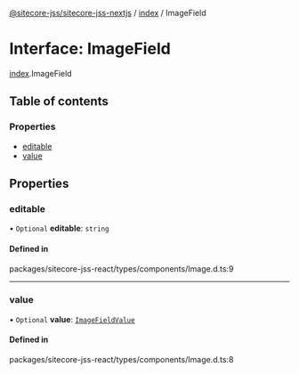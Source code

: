 [@sitecore-jss/sitecore-jss-nextjs](../README.md) / [index](../modules/index.md) / ImageField

# Interface: ImageField

[index](../modules/index.md).ImageField

## Table of contents

### Properties

- [editable](index.ImageField.md#editable)
- [value](index.ImageField.md#value)

## Properties

### editable

• `Optional` **editable**: `string`

#### Defined in

packages/sitecore-jss-react/types/components/Image.d.ts:9

___

### value

• `Optional` **value**: [`ImageFieldValue`](index.ImageFieldValue.md)

#### Defined in

packages/sitecore-jss-react/types/components/Image.d.ts:8
